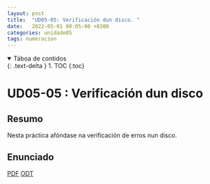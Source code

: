 ```yaml
---
layout: post
title:  "UD05-05: Verificación dun disco. "
date:   2022-05-01 00:05:00 +0200
categories: unidade05
tags: numeracion 
---
```


<details open markdown="block">
  <summary>
    Táboa de contidos
  </summary>
  {: .text-delta }
1. TOC
{:toc}
</details>

# UD05-05 : Verificación dun disco


## Resumo 
Nesta práctica afóndase na verificación de erros nun disco.

## Enunciado 
[PDF]({{site.baseurl}}/unidade05/t05-check-disk.pdf)
[ODT]({{site.baseurl}}unidade05/t05-check-disk.odt)


